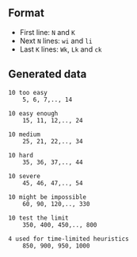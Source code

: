 ## Format
- First line: `N` and `K`
- Next `N` lines: `wi` and `li`
- Last `K` lines: `Wk`, `Lk` and `ck` 


## Generated data
    10 too easy
        5, 6, 7,.., 14

    10 easy enough
        15, 11, 12,.., 24

    10 medium
        25, 21, 22,.., 34
        
    10 hard
        35, 36, 37,.., 44

    10 severe
        45, 46, 47,.., 54

    10 might be impossible
        60, 90, 120,.., 330

    10 test the limit
        350, 400, 450,.., 800

    4 used for time-limited heuristics
        850, 900, 950, 1000